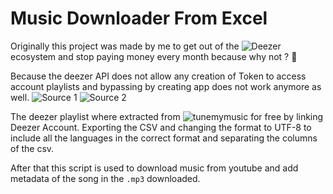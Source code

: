 # Music Downloader From Excel

Originally this project was made by me to get out of the ![Deezer](https://img.shields.io/badge/Deezer-FEAA2D?style=for-the-badge&logo=deezer&logoColor=white) ecosystem and stop paying money every month because why not ? 🐀

Because the deezer API does not allow any creation of Token to access account playlists and bypassing by creating app does not work anymore as well.
![Source 1](https://www.reddit.com/r/deezer/comments/1bizi0k/i_cant_get_api_key_for_some_reason/)
![Source 2](https://developers.deezer.com/api/search)

The deezer playlist where extracted from ![tunemymusic](https://www.tunemymusic.com/) for free by linking Deezer Account.
Exporting the CSV and changing the format to UTF-8 to include all the languages in the correct format and separating the columns of the csv.

After that this script is used to download music from youtube and add metadata of the song in the ```.mp3``` downloaded.

